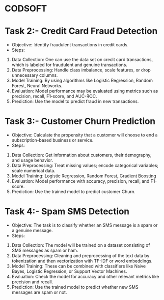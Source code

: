 # CODSOFT


# Task 2:- Credit Card Fraud Detection
   - Objective: Identify fraudulent transactions in credit cards.
   - Steps:
1. Data Collection: One can use the data set on credit card transactions, which is labeled for fraudulent and genuine transactions.
2. Data Preprocessing: Handle class imbalance, scale features, or drop unnecessary columns.
3. Model Training: By using algorithms like Logistic Regression, Random Forest, Neural Networks.
4. Evaluation: Model performance may be evaluated using metrics such as precision, recall, F1-score, and AUC-ROC.
5. Prediction: Use the model to predict fraud in new transactions.


# Task 3:- Customer Churn Prediction
   - Objective: Calculate the propensity that a customer will choose to end a subscription-based business or service.
   - Steps:
1. Data Collection: Get information about customers, their demography, and usage behavior.
2. Data Preprocessing: Treat missing values; encode categorical variables; scale numerical data.
3. Model Training: Logistic Regression, Random Forest, Gradient Boosting
4. Evaluation: Model performance with accuracy, precision, recall, and F1-score.
5. Prediction: Use the trained model to predict customer Churn.


# Task 4:- Spam SMS Detection
   - Objective: The task is to classify whether an SMS message is a spam or a genuine message.
   - Steps:
1. Data Collection: The model will be trained on a dataset consisting of SMS messages as spam or ham.
2. Data Preprocessing: Cleaning and preprocessing of the text data by tokenization and then vectorization with TF-IDF or word embeddings.
3. Model Training: These can be combined with classifiers like Naive Bayes, Logistic Regression, or Support Vector Machines.
4. Evaluation: Check the model for accuracy and other relevant metrics like precision and recall.
5. Prediction: Use the trained model to predict whether new SMS messages are spam or not.

